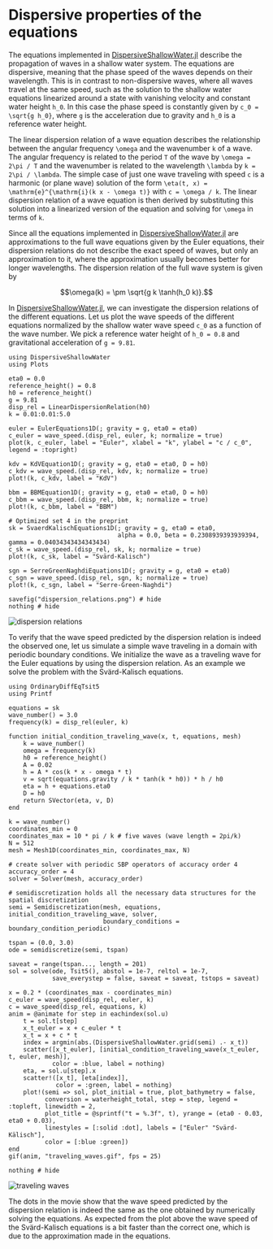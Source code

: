 # Dispersive properties of the equations

The equations implemented in [DispersiveShallowWater.jl](https://github.com/NumericalMathematics/DispersiveShallowWater.jl)
describe the propagation of waves in a shallow water system.
The equations are dispersive, meaning that the phase speed of the waves depends on their wavelength. This is in
contrast to non-dispersive waves, where all waves travel at the same speed, such as the solution to the shallow
water equations linearized around a state with vanishing velocity and constant water height ``h_0``.
In this case the phase speed is constantly given by ``c_0 = \sqrt{g h_0}``, where ``g`` is the
acceleration due to gravity and ``h_0`` is a reference water height.

The linear dispersion relation of a wave equation describes the relationship between the angular frequency
``\omega`` and the wavenumber ``k`` of a wave. The angular frequency is related to the period ``T`` of the wave
by ``\omega = 2\pi / T`` and the wavenumber is related to the wavelength ``\lambda`` by ``k = 2\pi / \lambda``.
The simple case of just one wave traveling with speed ``c`` is a harmonic (or plane wave) solution of the form
``\eta(t, x) = \mathrm{e}^{\mathrm{i}(k x - \omega t)}`` with ``c = \omega / k``. The linear dispersion relation
of a wave equation is then derived by substituting this solution into a linearized version of the equation and
solving for ``\omega`` in terms of ``k``.

Since all the equations implemented in [DispersiveShallowWater.jl](https://github.com/NumericalMathematics/DispersiveShallowWater.jl)
are approximations to the full wave equations
given by the Euler equations, their dispersion relations do not describe the exact speed of waves, but only
an approximation to it, where the approximation usually becomes better for longer wavelengths. The dispersion
relation of the full wave system is given by

```math
\omega(k) = \pm \sqrt{g k \tanh(h_0 k)}.
```

In [DispersiveShallowWater.jl](https://github.com/NumericalMathematics/DispersiveShallowWater.jl),
we can investigate the dispersion relations of the different equations. Let us
plot the wave speeds of the different equations normalized by the shallow water wave speed ``c_0`` as a function
of the wave number. We pick a reference water height of ``h_0 = 0.8`` and gravitational acceleration of ``g = 9.81``.

```@example dispersion
using DispersiveShallowWater
using Plots

eta0 = 0.0
reference_height() = 0.8
h0 = reference_height()
g = 9.81
disp_rel = LinearDispersionRelation(h0)
k = 0.01:0.01:5.0

euler = EulerEquations1D(; gravity = g, eta0 = eta0)
c_euler = wave_speed.(disp_rel, euler, k; normalize = true)
plot(k, c_euler, label = "Euler", xlabel = "k", ylabel = "c / c_0", legend = :topright)

kdv = KdVEquation1D(; gravity = g, eta0 = eta0, D = h0)
c_kdv = wave_speed.(disp_rel, kdv, k; normalize = true)
plot!(k, c_kdv, label = "KdV")

bbm = BBMEquation1D(; gravity = g, eta0 = eta0, D = h0)
c_bbm = wave_speed.(disp_rel, bbm, k; normalize = true)
plot!(k, c_bbm, label = "BBM")

# Optimized set 4 in the preprint
sk = SvaerdKalischEquations1D(; gravity = g, eta0 = eta0,
                              alpha = 0.0, beta = 0.2308939393939394, gamma = 0.04034343434343434)
c_sk = wave_speed.(disp_rel, sk, k; normalize = true)
plot!(k, c_sk, label = "Svärd-Kalisch")

sgn = SerreGreenNaghdiEquations1D(; gravity = g, eta0 = eta0)
c_sgn = wave_speed.(disp_rel, sgn, k; normalize = true)
plot!(k, c_sgn, label = "Serre-Green-Naghdi")

savefig("dispersion_relations.png") # hide
nothing # hide
```

![dispersion relations](dispersion_relations.png)

To verify that the wave speed predicted by the dispersion relation is indeed the observed one, let us
simulate a simple wave traveling in a domain with periodic boundary conditions. We initialize the
wave as a traveling wave for the Euler equations by using the dispersion relation. As an example we
solve the problem with the Svärd-Kalisch equations.

```@example dispersion
using OrdinaryDiffEqTsit5
using Printf

equations = sk
wave_number() = 3.0
frequency(k) = disp_rel(euler, k)

function initial_condition_traveling_wave(x, t, equations, mesh)
    k = wave_number()
    omega = frequency(k)
    h0 = reference_height()
    A = 0.02
    h = A * cos(k * x - omega * t)
    v = sqrt(equations.gravity / k * tanh(k * h0)) * h / h0
    eta = h + equations.eta0
    D = h0
    return SVector(eta, v, D)
end

k = wave_number()
coordinates_min = 0
coordinates_max = 10 * pi / k # five waves (wave length = 2pi/k)
N = 512
mesh = Mesh1D(coordinates_min, coordinates_max, N)

# create solver with periodic SBP operators of accuracy order 4
accuracy_order = 4
solver = Solver(mesh, accuracy_order)

# semidiscretization holds all the necessary data structures for the spatial discretization
semi = Semidiscretization(mesh, equations, initial_condition_traveling_wave, solver,
                          boundary_conditions = boundary_condition_periodic)

tspan = (0.0, 3.0)
ode = semidiscretize(semi, tspan)

saveat = range(tspan..., length = 201)
sol = solve(ode, Tsit5(), abstol = 1e-7, reltol = 1e-7,
            save_everystep = false, saveat = saveat, tstops = saveat)

x = 0.2 * (coordinates_max - coordinates_min)
c_euler = wave_speed(disp_rel, euler, k)
c = wave_speed(disp_rel, equations, k)
anim = @animate for step in eachindex(sol.u)
    t = sol.t[step]
    x_t_euler = x + c_euler * t
    x_t = x + c * t
    index = argmin(abs.(DispersiveShallowWater.grid(semi) .- x_t))
    scatter([x_t_euler], [initial_condition_traveling_wave(x_t_euler, t, euler, mesh)],
            color = :blue, label = nothing)
    eta, = sol.u[step].x
    scatter!([x_t], [eta[index]],
             color = :green, label = nothing)
    plot!(semi => sol, plot_initial = true, plot_bathymetry = false,
          conversion = waterheight_total, step = step, legend = :topleft, linewidth = 2,
          plot_title = @sprintf("t = %.3f", t), yrange = (eta0 - 0.03, eta0 + 0.03),
          linestyles = [:solid :dot], labels = ["Euler" "Svärd-Kälisch"],
          color = [:blue :green])
end
gif(anim, "traveling_waves.gif", fps = 25)

nothing # hide
```

![traveling waves](traveling_waves.gif)

The dots in the movie show that the wave speed predicted by the dispersion relation is indeed the same
as the one obtained by numerically solving the equations.
As expected from the plot above the wave speed of the Svärd-Kalisch equations is a bit faster than the correct
one, which is due to the approximation made in the equations.
